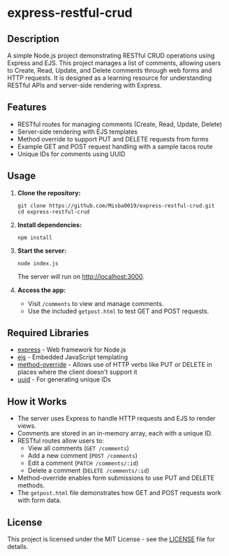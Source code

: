 # express-restful-crud

## Description

A simple Node.js project demonstrating RESTful CRUD operations using Express and EJS. This project manages a list of comments, allowing users to Create, Read, Update, and Delete comments through web forms and HTTP requests. It is designed as a learning resource for understanding RESTful APIs and server-side rendering with Express.

## Features

- RESTful routes for managing comments (Create, Read, Update, Delete)
- Server-side rendering with EJS templates
- Method override to support PUT and DELETE requests from forms
- Example GET and POST request handling with a sample tacos route
- Unique IDs for comments using UUID

## Usage

1. **Clone the repository:**
   ```
   git clone https://github.com/Misba0019/express-restful-crud.git
   cd express-restful-crud
   ```

2. **Install dependencies:**
   ```
   npm install
   ```

3. **Start the server:**
   ```
   node index.js
   ```
   The server will run on [http://localhost:3000](http://localhost:3000).

4. **Access the app:**
   - Visit `/comments` to view and manage comments.
   - Use the included `getpost.html` to test GET and POST requests.

## Required Libraries

- [express](https://www.npmjs.com/package/express) - Web framework for Node.js
- [ejs](https://www.npmjs.com/package/ejs) - Embedded JavaScript templating
- [method-override](https://www.npmjs.com/package/method-override) - Allows use of HTTP verbs like PUT or DELETE in places where the client doesn't support it
- [uuid](https://www.npmjs.com/package/uuid) - For generating unique IDs

## How it Works

- The server uses Express to handle HTTP requests and EJS to render views.
- Comments are stored in an in-memory array, each with a unique ID.
- RESTful routes allow users to:
  - View all comments (`GET /comments`)
  - Add a new comment (`POST /comments`)
  - Edit a comment (`PATCH /comments/:id`)
  - Delete a comment (`DELETE /comments/:id`)
- Method-override enables form submissions to use PUT and DELETE methods.
- The `getpost.html` file demonstrates how GET and POST requests work with form data.

## License
This project is licensed under the MIT License - see the [LICENSE](LICENSE) file for details.